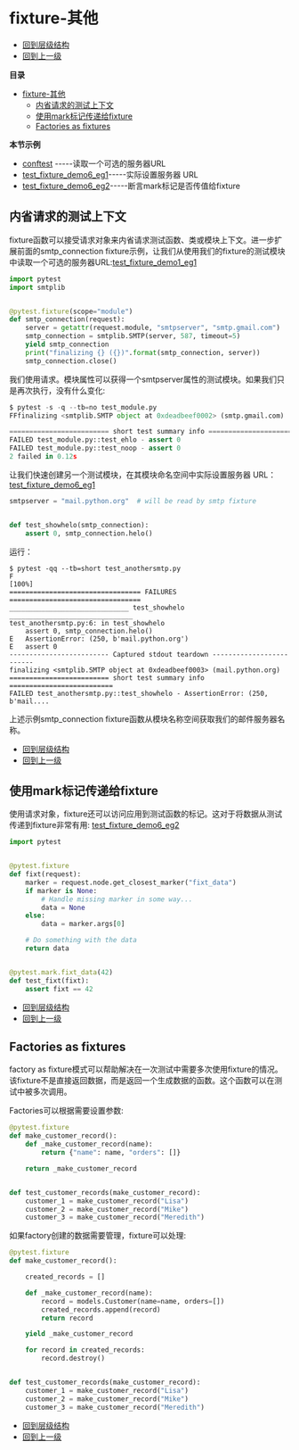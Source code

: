 # fixture-其他
- [回到层级结构](../../../层级结构.md#层级结构)
- [回到上一级](2.2fixture.md#核心功能fixture)


**目录**
- [fixture-其他](#fixture-其他)
  - [内省请求的测试上下文](#内省请求的测试上下文)
  - [使用mark标记传递给fixture](#使用mark标记传递给fixture)
  - [Factories as fixtures](#factories-as-fixtures)


**本节示例**
- [conftest](../../code/fixture/conftest.py)                            -----读取一个可选的服务器URL
- [test_fixture_demo6_eg1](../../code/fixture/test_fixture_demo6_eg1.py)-----实际设置服务器 URL
- [test_fixture_demo6_eg2](../../code/fixture/test_fixture_demo6_eg1.py)-----断言mark标记是否传值给fixture


## 内省请求的测试上下文
​​fixture​​函数可以接受请求对象来内省请求测试函数、类或模块上下文。进一步扩展前面的​​smtp_connection fixture​​示例，让我们从使用我们的​​fixture​​的测试模块中读取一个可选的服务器URL:[test_fixture_demo1_eg1](../../code/fixture/conftest.py)

```python
import pytest
import smtplib


@pytest.fixture(scope="module")
def smtp_connection(request):
    server = getattr(request.module, "smtpserver", "smtp.gmail.com")
    smtp_connection = smtplib.SMTP(server, 587, timeout=5)
    yield smtp_connection
    print("finalizing {} ({})".format(smtp_connection, server))
    smtp_connection.close()
```

我们使用请求。模块属性可以获得一个​​smtpserver​​属性的测试模块。如果我们只是再次执行，没有什么变化:
```python
$ pytest -s -q --tb=no test_module.py
FFfinalizing <smtplib.SMTP object at 0xdeadbeef0002> (smtp.gmail.com)

========================= short test summary info ==========================
FAILED test_module.py::test_ehlo - assert 0
FAILED test_module.py::test_noop - assert 0
2 failed in 0.12s
```

让我们快速创建另一个测试模块，在其模块命名空间中实际设置服务器 URL：[test_fixture_demo6_eg1](../../code/fixture/test_fixture_demo6_eg1.py)
```python
smtpserver = "mail.python.org"  # will be read by smtp fixture


def test_showhelo(smtp_connection):
    assert 0, smtp_connection.helo()
```

运行：
```shell
$ pytest -qq --tb=short test_anothersmtp.py
F                                                                    [100%]
================================= FAILURES =================================
______________________________ test_showhelo _______________________________
test_anothersmtp.py:6: in test_showhelo
    assert 0, smtp_connection.helo()
E   AssertionError: (250, b'mail.python.org')
E   assert 0
------------------------- Captured stdout teardown -------------------------
finalizing <smtplib.SMTP object at 0xdeadbeef0003> (mail.python.org)
========================= short test summary info ==========================
FAILED test_anothersmtp.py::test_showhelo - AssertionError: (250, b'mail....
```

上述示例​​smtp_connection fixture​​函数从模块名称空间获取我们的邮件服务器名称。

- [回到层级结构](../../../层级结构.md#层级结构)
- [回到上一级](2.2fixture.md#核心功能fixture)


## 使用mark标记传递给fixture
使用请求对象，​fixture​还可以访问应用到测试函数的标记。这对于将数据从测试传递到​fixture​非常有用:
[test_fixture_demo6_eg2](../../code/fixture/test_fixture_demo6_eg1.py)
```python
import pytest


@pytest.fixture
def fixt(request):
    marker = request.node.get_closest_marker("fixt_data")
    if marker is None:
        # Handle missing marker in some way...
        data = None
    else:
        data = marker.args[0]

    # Do something with the data
    return data


@pytest.mark.fixt_data(42)
def test_fixt(fixt):
    assert fixt == 42
```

- [回到层级结构](../../../层级结构.md#层级结构)
- [回到上一级](2.2fixture.md#核心功能fixture)


## Factories as fixtures
​​factory as fixture​​模式可以帮助解决在一次测试中需要多次使用​​fixture​​的情况。该​​fixture​​不是直接返回数据，而是返回一个生成数据的函数。这个函数可以在测试中被多次调用。

​​Factories​​可以根据需要设置参数:
```python
@pytest.fixture
def make_customer_record():
    def _make_customer_record(name):
        return {"name": name, "orders": []}

    return _make_customer_record


def test_customer_records(make_customer_record):
    customer_1 = make_customer_record("Lisa")
    customer_2 = make_customer_record("Mike")
    customer_3 = make_customer_record("Meredith")
```
如果​​factory​​创建的数据需要管理，​​fixture​​可以处理:
```python
@pytest.fixture
def make_customer_record():

    created_records = []

    def _make_customer_record(name):
        record = models.Customer(name=name, orders=[])
        created_records.append(record)
        return record

    yield _make_customer_record

    for record in created_records:
        record.destroy()


def test_customer_records(make_customer_record):
    customer_1 = make_customer_record("Lisa")
    customer_2 = make_customer_record("Mike")
    customer_3 = make_customer_record("Meredith")

```

- [回到层级结构](../../../层级结构.md#层级结构)
- [回到上一级](2.2fixture.md#核心功能fixture)